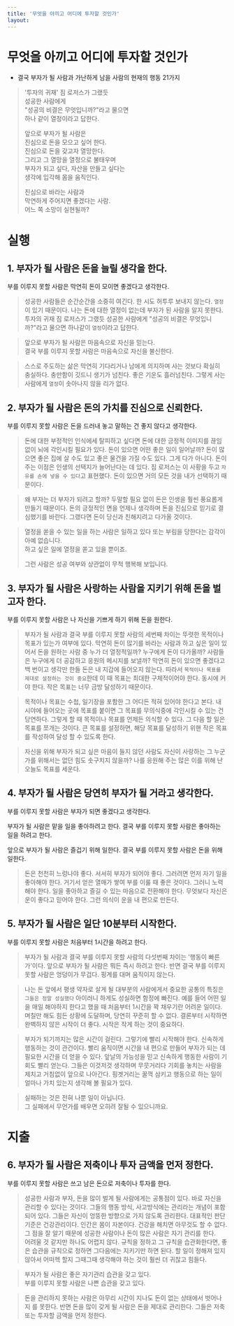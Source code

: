 ```yaml
---
title: '무엇을 아끼고 어디에 투자할 것인가'
layout: 
---
```




# 무엇을 아끼고 어디에 투자할 것인가

* 결국 부자가 될 사람과 가난하게 남을 사람의 현재의 행동 21가지


> '투자의 귀재' 짐 로저스가 그랬듯  
> 성공한 사람에게  
> "성공의 비결은 무엇입니까?"라고 물으면  
> 하나 같이 열정이라고 답한다.  
>   
> 앞으로 부자가 될 사람은  
> 진심으로 돈을 모으고 싶어 한다.  
> 진심으로 돈을 갖고자 열망한다.  
> 그리고 그 열망을 열정으로 불태우며  
> 부자가 되고 싶다, 자산을 만들고 싶다는  
> 생각에 입각해 몸을 움직인다.  
>    
> 진심으로 바라는 사람과  
> 막연하게 주어지면 좋겠다는 사람.  
> 어느 쪽 소망이 실현될까?


# 실행

## 1. 부자가 될 사람은 돈을 늘릴 생각을 한다.

부를 이루지 못할 사람은 막연히 돈이 모이면 좋겠다고 생각한다.

> 성공한 사람들은 순간순간을 소중히 여긴다. 한 시도 허투루 보내지 않는다. `열정`이 있기 때문이다. 나는 돈에 대한 열정이 없는데 부자가 된 사람을 알지 못한다. 투자의 귀재 짐 로저스가 그랬듯 성공한 사람에게 "성공의 비결은 무엇입니까?"라고 물으면 하나같이 `열정`이라고 답한다.

> 앞으로 부자가 될 사람은 마음속으로 자신을 믿는다.  
> 결국 부를 이루지 못할 사람은 마음속으로 자신을 불신한다.

> 스스로 주도하는 삶은 막연히 기다리거나 남에게 의지하며 사는 것보다 확실히 충실하다. 충만함이 깃드니 생기가 넘친다. 좋은 기운도 흘러넘친다. 그렇게 사는 사람에게 `열정`이 솟아나지 않을 리가 없다.

## 2. 부자가 될 사람은 돈의 가치를 진심으로 신뢰한다.

부를 이루지 못할 사람은 돈을 드러내 놓고 말하는 건 좋지 않다고 생각한다.

> 돈에 대한 부정적인 인식에세 탈피하고 싶다면 돈에 대한 긍정적 이미지를 끊임없이 뇌에 각인시킬 필요가 있다. 돈이 있으면 어떤 좋은 일이 일어날까? 돈이 많으면 좋은 집에 살 수도 있고 좋은 물건을 가질 수도 있다. 그게 다가 아니다. 돈이 주는 이점은 인생의 선택지가 늘어난다는 데 있다. 짐 로저스는 이 사황을 두고 `자유를 손에 넣을 수 있다`고 표현했다. 돈이 있으면 거의 모든 것을 내가 선택하기 때문이다.

> 왜 부자는 더 부자가 되려고 할까? 두말할 필요 없이 돈은 인생을 훨씬 풍요롭게 만들기 때문이다. 돈의 긍정적인 면을 언제나 생각하며 돈을 진심으로 믿기로 결심했기를 바란다. 그랬다면 돈이 당신과 친해지려고 다가올 것이다.

> 열정을 쏟을 수 있는 일을 하는 사람은 일하고 있다 또는 부림을 당한다는 감각이 아예 없습니다.  
> 하고 싶은 일에 열정을 쏟고 있을 뿐이죠.
>   
> 그런 사람은 성공 여부와 상관없이 무척 행복해 보입니다.

## 3. 부자가 될 사람은 사랑하는 사람을 지키기 위해 돈을 벌고자 한다.

부를 이루지 못할 사람은 나 자신을 기쁘게 하기 위해 돈을 원한다.

> 부자가 될 사람과 결국 부를 이루지 못할 사람의 세번째 차이는 뚜렷한 목적이나 목표가 있는가 여부에 있다. 막연히 돈이 많기를 바라는 사람과 하고 싶은 일이 있어서 돈을 원하는 사람 중 누가 더 열정적일까? 누구에게 돈이 다가올까? 사람들은 누구에게 더 공감하고 응원의 메시지를 보낼까? 막연히 돈이 있으면 좋겠다고 백 번이고 생각만 한들 돈은 내 지갑에 들어오지 않는다. 따라서 `목적이나 목표를 제대로 설정하는 것이 중요`한데 이 때 목표는 최대한 구체적이어야 한다. 동시에 커야 한다. 작은 목표는 너무 금방 달성하기 때문이다.

> 목적이나 목표는 수첩, 일기장을 포함한 그 어디든 적혀 있어야 한다고 본다. 내 시야에 들어오는 곳에 목표를 붙이면 그 목표를 무의식중에 각인시킬 수 있는 건 당연하다. 그렇게 할 때 목적이나 목표를 언제든 의식할 수 있다. 그 다음 할 일은 목표를 쪼개는 것이다. 큰 목표를 설정하면, 해당 목표를 달성하기 위핸 작은 목표를 작성하여 달성 할 수 있도록 한다.

> 자신을 위해 부자가 되고 싶은 마음이 들지 않던 사람도 자신이 사랑하는 그 누군가를 위해서는 없던 힘도 솟구치지 않을까? 나를 응원해 주는 많은 이를 위해 난 오늘도 목표를 세운다. 


## 4. 부자가 될 사람은 당연히 부자가 될 거라고 생각한다.

부를 이루지 못할 사람은 부자가 되면 좋겠다고 생각한다.

부자가 될 사람은 맡을 일을 좋아하려고 한다. 결국 부를 이루지 못할 사람은 좋아하는 일을 하려고 한다.

앞으로 부자가 될 사람은 즐겁기 위해 일한다. 결국 부를 이루지 못할 사람은 돈을 위해 일한다.

> 돈은 천천히 느렁나야 좋다. 서서히 부자가 되어야 좋다. 그러려면 먼저 자기 일을 좋아해야 한다. 거기서 얻은 열매가 쌓여 부를 이룰 때 좋은 것이다. 그러니 노력해야 한다. 일을 좋아하고 즐길 수 있는 마음으로 전환해야 한다. 무엇보다 자신은 운이 좋다고 믿어야 한다. 그런 의식이 운을 내 편으로 만든다.

## 5. 부자가 될 사람은 일단 10분부터 시작한다.

부를 이루지 못할 사람은 처음부터 1시간을 하려고 한다.

> 부자가 될 사람과 결국 부를 이루지 못할 사람의 다섯번째 차이는 '행동이 빠른가'이다. 앞으로 부자가 될 사람은 뭐든 즉시 하려고 한다. 반면 결국 부를 이루지 못할 사람은 엉덩이가 무겁다. 핑계를 대며 움직이지 않는다.

> 나는 돈 앞에서 평생 약자로 살게 될 대부분의 사람에게서 중요한 공통의 특징은 `그들은 정말 성실했다` 아이러니 하게도 성실하면 함정에 빠진다. 예를 들어 어떤 일을 매일 해야하지 한다고 했을 때 처음부터 1시간을 꽉 채우기란 어려운 일이다. 며칠만 해도 힘든 상황에 도달하며, 당연히 꾸준히 할 수 없다. 결론부터 시작하면 완벽하지 않은 시작이 더 좋다. 시작은 작게 하는 것이 중요하다. 

> 부자가 되기까지는 많은 시간이 걸린다. 그렇기에 빨리 시작해야 한다. 신속하게 행동하는 것이 관건이다. 빨리 움직이면 시간을 내 편으로 만들어 부자가 되는 데 필요한 시간을 더 얻을 수 있다. 앞날의 가능성을 믿고 신속하게 행동한 사람이 기회도 빨리 얻는다. 그들은 이것저것 생각하며 무뭇거리다 기회를 놓치는 사람을 제치고 거침없이 앞으로 나아간다. 핑곗거리는 꿀꺽 삼키고 행동으로 하는 일이 얼마나 가치 있는지 생각해 볼 필요가 있다.

> 실패하는 것은 전혀 나뿐 일이 아닙니다.  
> 그 실패에서 무언가를 배우면 오히려 잘될 수 있으니까요.


# 지출

## 6. 부자가 될 사람은 저축이나 투자 금액을 먼저 정한다.

부를 이루지 못할 사람은 쓰고 남은 돈으로 저축이나 투자를 한다.

> 성공한 사람과 부자, 돈을 많이 벌게 될 사람에게는 공통점이 있다. 바로 자신을 관리할 수 있다는 것이다. 그들의 행동 방식, 사고방식에는 관리라는 개념이 포함되어 있다. 그들은 자신이 엉뚱한 방향으로 가지 않도록 관리한다. 대표적인 판단 기준은 건강관리이다. 인간은 몸이 자본이다. 건강을 해치면 아무것도 할 수 없다. 그 점을 잘 알기 때문에 성공한 사람이나 돈이 많은 사람은 자기 관리를 한다.   
> 어려울 것 같지만 하나도 어렵지 않다. 규칙을 정하고 그 규칙을 습관화한다면, 좋은 습관을 규칙으로 정하면 그다음에는 지키기만 하면 된다. 할 일이 정해져 있지 않아서 어떠헥 할지 그때그때 생각해야 하는 것이 훨씬 더 귀찮고 힘들다. 

> 부자가 될 사람은 좋은 자기관리 습관을 갖고 있다.  
> 부를 이루지 못할 사람은 나쁜 습관을 갖고 있다.

> 돈을 관리하지 못하는 사람은 아무리 시간이 지나도 돈이 없는 상태에서 벗어나지 를 못한다. 반면 돈을 많이 갖게 될 사람은 돈을 제대로 관리한다. 그들은 저축 또는 투자할 금액을 먼저 정한다.


